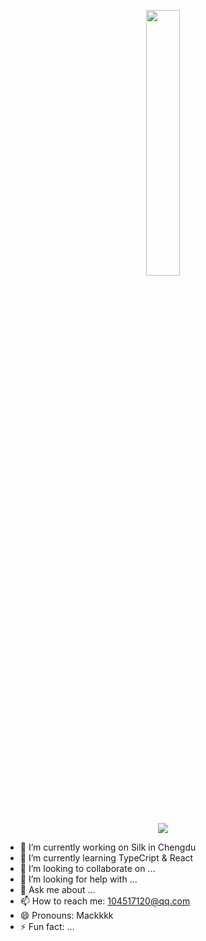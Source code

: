 <p align="center">
  <img src="https://summaryofwork-1258044298.cos.ap-chengdu.myqcloud.com/on-punched-man.gif" width="33%">
</p>

<p align="center">
  <img src="https://github-readme-stats.vercel.app/api?username=mackkkk&count_private=true&show_icons=true&theme=buefy">
</p>


- 🔭 I’m currently working on Silk in Chengdu
- 🌱 I’m currently learning TypeCript & React
- 👯 I’m looking to collaborate on ...
- 🤔 I’m looking for help with ...
- 💬 Ask me about ...
- 📫 How to reach me: 104517120@qq.com
- 😄 Pronouns: Mackkkk
- ⚡ Fun fact: ...



